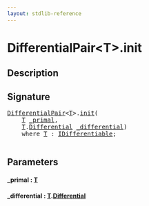 ```yaml
---
layout: stdlib-reference
---
```


# DifferentialPair\<T\>\.init

## Description





## Signature 

<pre>
<a href="index.html" class="code_type">DifferentialPair</a>&lt;<a href="index.html#typeparam-T" class="code_type">T</a>&gt;.<a href="init.html">init</a>(
    <a href="index.html#typeparam-T" class="code_type">T</a> <a href="init.html#decl-_primal" class="code_param">_primal</a>,
    <a href="index.html#typeparam-T" class="code_type">T</a>.<a href="differential-0.html" class="code_type">Differential</a> <a href="init.html#decl-_differential" class="code_param">_differential</a>)
    <span class='code_keyword'>where</span> <a href="index.html#typeparam-T" class="code_type">T</a> : <a href="../../interfaces/idifferentiable-01/index.html" class="code_type">IDifferentiable</a>;

</pre>

## Parameters

####  <a id="decl-_primal"></a>\_primal  : [T](index#typeparam-T)
####  <a id="decl-_differential"></a>\_differential  : [T](index#typeparam-T)\.[Differential](differential-0)


